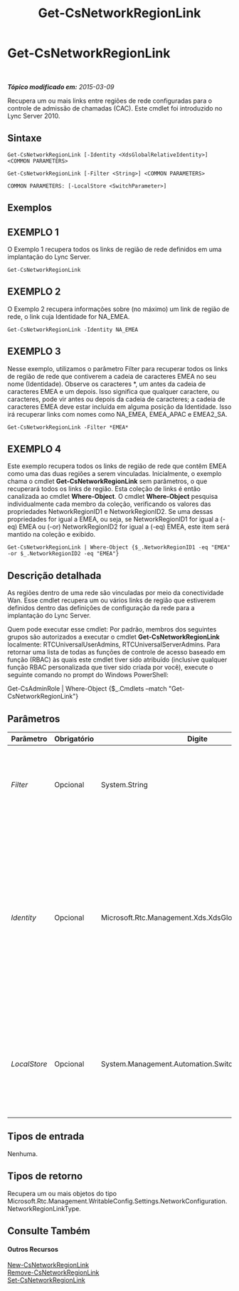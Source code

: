 ﻿---
title: Get-CsNetworkRegionLink
TOCTitle: Get-CsNetworkRegionLink
ms:assetid: dc5cb988-13e2-4af4-8b36-0aaa58ebf1c5
ms:mtpsurl: https://technet.microsoft.com/pt-br/library/Gg398972(v=OCS.15)
ms:contentKeyID: 49308329
ms.date: 05/19/2016
mtps_version: v=OCS.15
ms.translationtype: HT
---

# Get-CsNetworkRegionLink

 

_**Tópico modificado em:** 2015-03-09_

Recupera um ou mais links entre regiões de rede configuradas para o controle de admissão de chamadas (CAC). Este cmdlet foi introduzido no Lync Server 2010.

## Sintaxe

    Get-CsNetworkRegionLink [-Identity <XdsGlobalRelativeIdentity>] <COMMON PARAMETERS>

    Get-CsNetworkRegionLink [-Filter <String>] <COMMON PARAMETERS>

    COMMON PARAMETERS: [-LocalStore <SwitchParameter>]

## Exemplos

## EXEMPLO 1

O Exemplo 1 recupera todos os links de região de rede definidos em uma implantação do Lync Server.

    Get-CsNetworkRegionLink

## EXEMPLO 2

O Exemplo 2 recupera informações sobre (no máximo) um link de região de rede, o link cuja Identidade for NA\_EMEA.

    Get-CsNetworkRegionLink -Identity NA_EMEA

## EXEMPLO 3

Nesse exemplo, utilizamos o parâmetro Filter para recuperar todos os links de região de rede que contiverem a cadeia de caracteres EMEA no seu nome (Identidade). Observe os caracteres \*, um antes da cadeia de caracteres EMEA e um depois. Isso significa que qualquer caractere, ou caracteres, pode vir antes ou depois da cadeia de caracteres; a cadeia de caracteres EMEA deve estar incluída em alguma posição da Identidade. Isso irá recuperar links com nomes como NA\_EMEA, EMEA\_APAC e EMEA2\_SA.

    Get-CsNetworkRegionLink -Filter *EMEA*

## EXEMPLO 4

Este exemplo recupera todos os links de região de rede que contêm EMEA como uma das duas regiões a serem vinculadas. Inicialmente, o exemplo chama o cmdlet **Get-CsNetworkRegionLink** sem parâmetros, o que recuperará todos os links de região. Esta coleção de links é então canalizada ao cmdlet **Where-Object**. O cmdlet **Where-Object** pesquisa individualmente cada membro da coleção, verificando os valores das propriedades NetworkRegionID1 e NetworkRegionID2. Se uma dessas propriedades for igual a EMEA, ou seja, se NetworkRegionID1 for igual a (-eq) EMEA ou (-or) NetworkRegionID2 for igual a (-eq) EMEA, este item será mantido na coleção e exibido.

    Get-CsNetworkRegionLink | Where-Object {$_.NetworkRegionID1 -eq "EMEA" -or $_.NetworkRegionID2 -eq "EMEA"}

## Descrição detalhada

As regiões dentro de uma rede são vinculadas por meio da conectividade Wan. Esse cmdlet recupera um ou vários links de região que estiverem definidos dentro das definições de configuração da rede para a implantação do Lync Server.

Quem pode executar esse cmdlet: Por padrão, membros dos seguintes grupos são autorizados a executar o cmdlet **Get-CsNetworkRegionLink** localmente: RTCUniversalUserAdmins, RTCUniversalServerAdmins. Para retornar uma lista de todas as funções de controle de acesso baseado em função (RBAC) às quais este cmdlet tiver sido atribuído (inclusive qualquer função RBAC personalizada que tiver sido criada por você), execute o seguinte comando no prompt do Windows PowerShell:

Get-CsAdminRole | Where-Object {$\_.Cmdlets –match "Get-CsNetworkRegionLink"}

## Parâmetros


<table>
<colgroup>
<col style="width: 25%" />
<col style="width: 25%" />
<col style="width: 25%" />
<col style="width: 25%" />
</colgroup>
<thead>
<tr class="header">
<th>Parâmetro</th>
<th>Obrigatório</th>
<th>Digite</th>
<th>Descrição</th>
</tr>
</thead>
<tbody>
<tr class="odd">
<td><p><em>Filter</em></p></td>
<td><p>Opcional</p></td>
<td><p>System.String</p></td>
<td><p>Aceita uma cadeia de caracteres curinga, que é usada para recuperar links de rede com base na correspondência com o valor da Identidade.</p></td>
</tr>
<tr class="even">
<td><p><em>Identity</em></p></td>
<td><p>Opcional</p></td>
<td><p>Microsoft.Rtc.Management.Xds.XdsGlobalRelativeIdentity</p></td>
<td><p>O identificador exclusivo do link da região de rede que se deseja recuperar. Como os links de região de rede são criados apenas no escopo global, esse identificador não precisa especificar um escopo. Em vez disto, ele contém uma cadeia de caracteres, que é um nome exclusivo que identifica este link (observe que esse valor é o mesmo que NetworkRegionLinkID.)</p></td>
</tr>
<tr class="odd">
<td><p><em>LocalStore</em></p></td>
<td><p>Opcional</p></td>
<td><p>System.Management.Automation.SwitchParameter</p></td>
<td><p>Recupera as informações de link de região de rede na réplica local do Repositório de Gerenciamento Central, em vez do Repositório de Gerenciamento Central em si.</p></td>
</tr>
</tbody>
</table>


## Tipos de entrada

Nenhuma.

## Tipos de retorno

Recupera um ou mais objetos do tipo Microsoft.Rtc.Management.WritableConfig.Settings.NetworkConfiguration.NetworkRegionLinkType.

## Consulte Também

#### Outros Recursos

[New-CsNetworkRegionLink](new-csnetworkregionlink.md)  
[Remove-CsNetworkRegionLink](remove-csnetworkregionlink.md)  
[Set-CsNetworkRegionLink](set-csnetworkregionlink.md)

